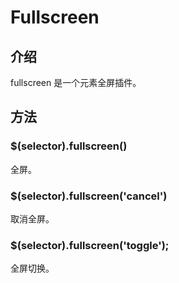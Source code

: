 # Fullscreen

## 介绍
fullscreen 是一个元素全屏插件。


## 方法

### $(selector).fullscreen()

全屏。


### $(selector).fullscreen('cancel')

取消全屏。


### $(selector).fullscreen('toggle');

全屏切换。

